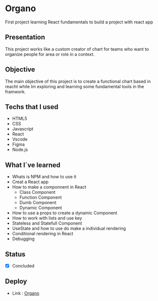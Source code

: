# Organo
First project learning React fundamentals to build a project with react app

## Presentation
 This project works like a custom creator of chart for teams who want to organize people for area or role in a context.
 
## Objective
  The main objective of this project is to create a functional chart based in reacht while Im exploring and learning some fundamental tools in the framwork.
  
## Techs that I used
- HTML5
- CSS
- Javascript
- React
- Vscode
- Figma
- Node.js

## What I´ve learned

- Whats is NPM and how to use it
- Creat a React app
- How to make a componnent in React
  - Class Component
  - Function Component
  - Dumb Component
  - Dynamic Component
- How to use a props to create a dynamic Component 
- How to work with lists and use key
- Stateless and Statefull Component
- UseState and how to use do make a individual rendering
- Conditional rendering in React
- Debugging

## Status
- [x] Concluded

## Deploy
- Link : [Organo](https://organo-gold.vercel.app/)
  
  
